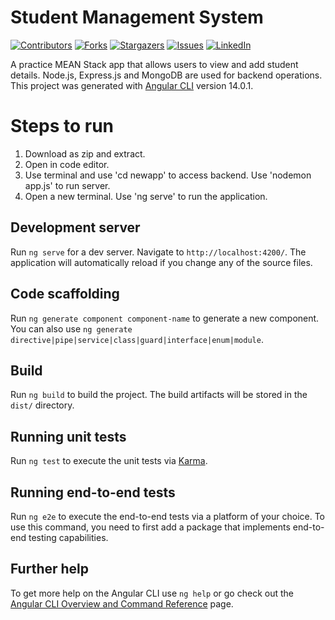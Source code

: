 # Student Management System

[![Contributors][contributors-shield]][contributors-url]
[![Forks][forks-shield]][forks-url]
[![Stargazers][stars-shield]][stars-url]
[![Issues][issues-shield]][issues-url]
[![LinkedIn][linkedin-shield]][linkedin-url]

A practice MEAN Stack app that allows users to view and add student details. Node.js, Express.js and MongoDB are used for backend operations. This project was generated with [Angular CLI](https://github.com/angular/angular-cli) version 14.0.1.

# Steps to run

1. Download as zip and extract.
2. Open in code editor.
3. Use terminal and use 'cd newapp' to access backend. Use 'nodemon app.js' to run server.
4. Open a new terminal. Use 'ng serve' to run the application.

## Development server

Run `ng serve` for a dev server. Navigate to `http://localhost:4200/`. The application will automatically reload if you change any of the source files.

## Code scaffolding

Run `ng generate component component-name` to generate a new component. You can also use `ng generate directive|pipe|service|class|guard|interface|enum|module`.

## Build

Run `ng build` to build the project. The build artifacts will be stored in the `dist/` directory.

## Running unit tests

Run `ng test` to execute the unit tests via [Karma](https://karma-runner.github.io).

## Running end-to-end tests

Run `ng e2e` to execute the end-to-end tests via a platform of your choice. To use this command, you need to first add a package that implements end-to-end testing capabilities.

## Further help


To get more help on the Angular CLI use `ng help` or go check out the [Angular CLI Overview and Command Reference](https://angular.io/cli) page.

[contributors-shield]: https://img.shields.io/github/contributors/adithyak-47/Student-MEAN-App.svg?style=for-the-badge
[contributors-url]: https://github.com/adithyak-47/Student-MEAN-App/graphs/contributors
[forks-shield]: https://img.shields.io/github/forks/adithyak-47/Student-MEAN-App.svg?style=for-the-badge
[forks-url]: https://github.com/adithyak-47/Student-MEAN-App/network/members
[stars-shield]: https://img.shields.io/github/stars/adithyak-47/Student-MEAN-App.svg?style=for-the-badge
[stars-url]: https://github.com/adithyak-47/Student-MEAN-App/stargazers
[issues-shield]: https://img.shields.io/github/issues/adithyak-47/Student-MEAN-App.svg?style=for-the-badge
[issues-url]: https://github.com/adithyak-47/Student-MEAN-App/issues
[linkedin-shield]: https://img.shields.io/badge/-LinkedIn-black.svg?style=for-the-badge&logo=linkedin&colorB=555
[linkedin-url]: https://www.linkedin.com/in/adithyak47/
